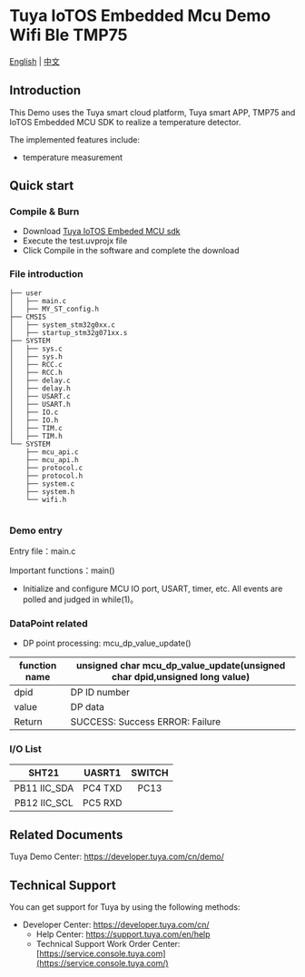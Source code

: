 # Tuya IoTOS Embedded Mcu Demo Wifi Ble TMP75

[English](./README.md) | [中文](./README_zh.md)

## Introduction  

This Demo uses the Tuya smart cloud platform, Tuya smart APP, TMP75 and IoTOS Embedded MCU SDK to realize a temperature detector.

The implemented features include:

+ temperature measurement


## Quick start  

### Compile & Burn
+ Download [Tuya IoTOS Embeded MCU sdk](https://registry.code.tuya-inc.top/hardware_developer/tuya-iotos-embeded-mcu-demo-4g-vending-machine/tree/master) 
+ Execute the test.uvprojx file
+ Click Compile in the software and complete the download


### File introduction 

```
├── user
│   ├── main.c
│   ├── MY_ST_config.h
├── CMSIS
│   ├── system_stm32g0xx.c
│   ├── startup_stm32g071xx.s
├── SYSTEM
│   ├── sys.c
│   ├── sys.h
│   ├── RCC.c
│   ├── RCC.h
│   ├── delay.c
│   ├── delay.h
│   ├── USART.c
│   ├── USART.h
│   ├── IO.c
│   ├── IO.h
│   ├── TIM.c
│   ├── TIM.h
└── SYSTEM
    ├── mcu_api.c
    ├── mcu_api.h
    ├── protocol.c
    ├── protocol.h
    ├── system.c
    ├── system.h
    └── wifi.h
    
```



### Demo entry

Entry file：main.c

Important functions：main()

+ Initialize and configure MCU IO port, USART, timer, etc. All events are polled and judged in while(1)。




### DataPoint related

+ DP point processing: mcu_dp_value_update()

| function name | unsigned char mcu_dp_value_update(unsigned char dpid,unsigned long value) |
| ------------- | ------------------------------------------------------------ |
| dpid          | DP ID number                                                 |
| value         | DP data                                                      |
| Return        | SUCCESS: Success ERROR: Failure                              |



### I/O List  

|    SHT21     | UASRT1  | SWITCH |
| :----------: | :-----: | :----: |
| PB11 IIC_SDA | PC4 TXD |  PC13  |
| PB12 IIC_SCL | PC5 RXD |        |



## Related Documents

  Tuya Demo Center: https://developer.tuya.com/cn/demo/



## Technical Support

  You can get support for Tuya by using the following methods:

- Developer Center: https://developer.tuya.com/cn/
  - Help Center: https://support.tuya.com/en/help
  - Technical Support Work Order Center: [https://service.console.tuya.com](https://service.console.tuya.com/) 

